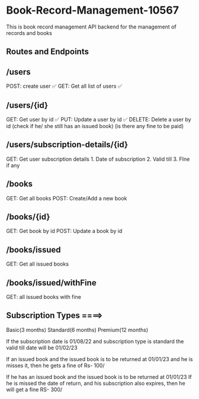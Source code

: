 # Book-Record-Management-10567

 This is book record management API backend for the management of records and books

## Routes and Endpoints

## /users

POST: create user ✅
GET: Get all list of users ✅

## /users/{id}

GET: Get user by id ✅
PUT: Update a user by id ✅
DELETE: Delete a user by id (check if he/ she still has an issued book) (is there any fine to be paid)

## /users/subscription-details/{id}

GET: Get user subscription details
    1. Date of subscription
    2. Valid till
    3. FIne if any

## /books

GET: Get all books
POST: Create/Add a new book

## /books/{id}

GET: Get book by id
POST: Update a book by id

## /books/issued

GET: Get all issued books

## /books/issued/withFine

GET: all issued books with fine

## Subscription Types ====>

 Basic(3 months)
 Standard(6 months)
 Premium(12 months)

 If the subscription date is 01/08/22
 and subscription type is standard
 the valid till date will be 01/02/23

 If an issued book and the issued book is to be returned at 01/01/23
 and he is misses it, then he gets a fine of Rs- 100/

 If he has an issued book and the issued book is to be returned at 01/01/23
 If he is missed the date of return, and his subscription also expires, then he will get a fine RS- 300/
